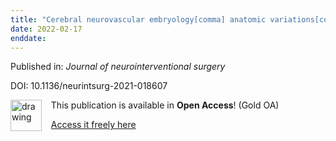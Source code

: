 ```yaml
---
title: "Cerebral neurovascular embryology[comma] anatomic variations[comma] and congenital brain arteriovenous lesions."
date: 2022-02-17
enddate:
---
```


Published in: *Journal of neurointerventional surgery*

DOI: 10.1136/neurintsurg-2021-018607

<img src="https://upload.wikimedia.org/wikipedia/commons/thumb/7/77/Open_Access_logo_PLoS_transparent.svg/800px-Open_Access_logo_PLoS_transparent.svg.png" alt="drawing" width="50" align="left"/> &nbsp;&nbsp;&nbsp;This publication is available in **Open Access**! (Gold OA)

&nbsp;&nbsp;&nbsp;[Access it freely here](https://bmcrheumatol.biomedcentral.com/track/pdf/10.1186/s41927-021-00240-0
)

